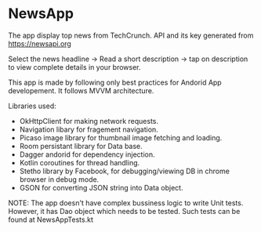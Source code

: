 # NewsApp

The app display top news from TechCrunch. API and its key generated from https://newsapi.org

Select the news headline -> Read a short description -> tap on description to view complete details in your browser.

This app is made by following only best practices for Andorid App developement. It follows MVVM architecture.

Libraries used:
- OkHttpClient for making network requests.
- Navigation libary for fragement navigation.
- Picaso image library for thumbnail image fetching and loading.
- Room persistant library for Data base.
- Dagger andorid for dependency injection.
- Kotlin coroutines for thread handling.
- Stetho library by Facebook, for debugging/viewing DB in chrome browser in debug mode.
- GSON for converting JSON string into Data object. 
  

NOTE: The app doesn't have complex bussiness logic to write Unit tests. However, it has Dao object which needs to be tested.
Such tests can be found at NewsAppTests.kt
